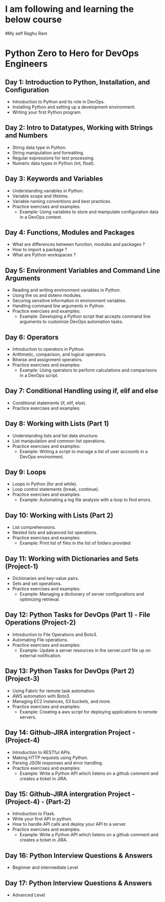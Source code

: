 # I am following and learning the below course
#My self Raghu Ram
# Python Zero to Hero for DevOps Engineers



## Day 1: Introduction to Python, Installation, and Configuration
- Introduction to Python and its role in DevOps.
- Installing Python and setting up a development environment.
- Writing your first Python program.

## Day 2: Intro to Datatypes, Working with Strings and Numbers
- String data type in Python.
- String manipulation and formatting.
- Regular expressions for text processing.
- Numeric data types in Python (int, float).
 
## Day 3: Keywords and Variables
- Understanding variables in Python.
- Variable scope and lifetime.
- Variable naming conventions and best practices.
- Practice exercises and examples:
  - Example: Using variables to store and manipulate configuration data in a DevOps context.

## Day 4: Functions, Modules and Packages
- What are differences between function, modules and packages ?
- How to import a package ?
- What are Python workspaces ?

## Day 5: Environment Variables and Command Line Arguments
- Reading and writing environment variables in Python.
- Using the os and dotenv modules.
- Securing sensitive information in environment variables.
- Handling command line arguments in Python.
- Practice exercises and examples:
  - Example: Developing a Python script that accepts command line arguments to customize DevOps automation tasks.

## Day 6: Operators
- Introduction to operators in Python.
- Arithmetic, comparison, and logical operators.
- Bitwise and assignment operators.
- Practice exercises and examples:
  - Example: Using operators to perform calculations and comparisons in a DevOps script.

## Day 7: Conditional Handling using if, elif and else
- Conditional statements (if, elif, else).
- Practice exercises and examples:

## Day 8: Working with Lists (Part 1)
- Understanding lists and list data structure.
- List manipulation and common list operations.
- Practice exercises and examples:
  - Example: Writing a script to manage a list of user accounts in a DevOps environment.
  
## Day 9: Loops
- Loops in Python (for and while).
- Loop control statements (break, continue).
- Practice exercises and examples:
  - Example: Automating a log file analysis with a loop to find errors.

## Day 10: Working with Lists (Part 2)
- List comprehensions.
- Nested lists and advanced list operations.
- Practice exercises and examples:
  - Example: Print list of files in the list of folders provided

## Day 11: Working with Dictionaries and Sets (Project-1)
- Dictionaries and key-value pairs.
- Sets and set operations.
- Practice exercises and examples:
  - Example: Managing a dictionary of server configurations and optimizing retrieval.

## Day 12: Python Tasks for DevOps (Part 1) - File Operations (Project-2)
- Introduction to File Operations and Boto3.
- Automating File operations.
- Practice exercises and examples:
  - Example: Update a server resources in the server.conf file up on external notification.

## Day 13: Python Tasks for DevOps (Part 2) (Project-3)
- Using Fabric for remote task automation.
- AWS automation with Boto3.
- Managing EC2 instances, S3 buckets, and more.
- Practice exercises and examples:
  - Example: Creating a aws script for deploying applications to remote servers.

## Day 14: Github-JIRA intergration Project - (Project-4)
- Introduction to RESTful APIs.
- Making HTTP requests using Python.
- Parsing JSON responses and error handling.
- Practice exercises and examples:
  - Example: Write a Python API which listens on a github comment and creates a ticket in JIRA.

## Day 15: Github-JIRA intergration Project - (Project-4) - (Part-2)
- Introduction to Flask.
- Write your first API in python.
- How to handle API calls and deploy your API to a server.
- Practice exercises and examples:
  - Example: Write a Python API which listens on a github comment and creates a ticket in JIRA.

## Day 16: Python Interview Questions & Answers
- Beginner and intermediate Level

## Day 17: Python Interview Questions & Answers
- Advanced Level
